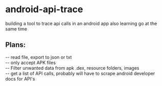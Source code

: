 # android-api-trace
building a tool to trace api calls in an android app also learning go at the same time

## Plans:
-- read file, export to json or txt  
-- only accept APK files  
-- Filter unwanted data from apk .dex, resource folders, images  
-- get a list of API calls, probably will have to scrape android developer docs for API's  
